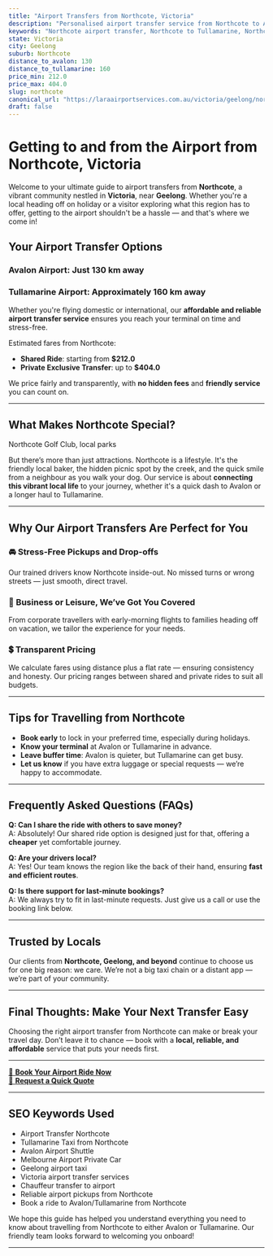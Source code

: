 ```yaml
---
title: "Airport Transfers from Northcote, Victoria"
description: "Personalised airport transfer service from Northcote to Avalon and Tullamarine airports. Enjoy a smooth, affordable ride with us!"
keywords: "Northcote airport transfer, Northcote to Tullamarine, Northcote to Avalon, airport taxi Northcote, private airport transfer Northcote, shared ride Northcote, Northcote transfers, airport shuttle Northcote, book Northcote airport taxi, affordable Northcote airport transfer, Northcote airport transfer service, airport transfer Geelong, airport transfer Melbourne, Melbourne airport taxi, airport transfers Victoria, Tullamarine airport shuttle, Avalon airport transfers, Melbourne private transfer, airport transport services Melbourne"
state: Victoria
city: Geelong
suburb: Northcote
distance_to_avalon: 130
distance_to_tullamarine: 160
price_min: 212.0
price_max: 404.0
slug: northcote
canonical_url: "https://laraairportservices.com.au/victoria/geelong/northcote/"
draft: false
---
```


# Getting to and from the Airport from Northcote, Victoria

Welcome to your ultimate guide to airport transfers from **Northcote**, a vibrant community nestled in **Victoria**, near **Geelong**. Whether you're a local heading off on holiday or a visitor exploring what this region has to offer, getting to the airport shouldn't be a hassle — and that's where we come in!

## Your Airport Transfer Options

### Avalon Airport: Just 130 km away  
### Tullamarine Airport: Approximately 160 km away

Whether you're flying domestic or international, our **affordable and reliable airport transfer service** ensures you reach your terminal on time and stress-free.

Estimated fares from Northcote:
- **Shared Ride**: starting from **$212.0**
- **Private Exclusive Transfer**: up to **$404.0**

We price fairly and transparently, with **no hidden fees** and **friendly service** you can count on.

---

## What Makes Northcote Special?

Northcote Golf Club, local parks

But there’s more than just attractions. Northcote is a lifestyle. It's the friendly local baker, the hidden picnic spot by the creek, and the quick smile from a neighbour as you walk your dog. Our service is about **connecting this vibrant local life** to your journey, whether it's a quick dash to Avalon or a longer haul to Tullamarine.

---

## Why Our Airport Transfers Are Perfect for You

### 🚘 Stress-Free Pickups and Drop-offs
Our trained drivers know Northcote inside-out. No missed turns or wrong streets — just smooth, direct travel.

### 💼 Business or Leisure, We’ve Got You Covered
From corporate travellers with early-morning flights to families heading off on vacation, we tailor the experience for your needs.

### 💲 Transparent Pricing
We calculate fares using distance plus a flat rate — ensuring consistency and honesty. Our pricing ranges between shared and private rides to suit all budgets.

---

## Tips for Travelling from Northcote

- **Book early** to lock in your preferred time, especially during holidays.
- **Know your terminal** at Avalon or Tullamarine in advance.
- **Leave buffer time**: Avalon is quieter, but Tullamarine can get busy.
- **Let us know** if you have extra luggage or special requests — we’re happy to accommodate.

---

## Frequently Asked Questions (FAQs)

**Q: Can I share the ride with others to save money?**  
A: Absolutely! Our shared ride option is designed just for that, offering a **cheaper** yet comfortable journey.

**Q: Are your drivers local?**  
A: Yes! Our team knows the region like the back of their hand, ensuring **fast and efficient routes**.

**Q: Is there support for last-minute bookings?**  
A: We always try to fit in last-minute requests. Just give us a call or use the booking link below.

---

## Trusted by Locals

Our clients from **Northcote, Geelong, and beyond** continue to choose us for one big reason: we care. We’re not a big taxi chain or a distant app — we’re part of your community.

---

## Final Thoughts: Make Your Next Transfer Easy

Choosing the right airport transfer from Northcote can make or break your travel day. Don’t leave it to chance — book with a **local, reliable, and affordable** service that puts your needs first.

---

[📅 **Book Your Airport Ride Now**](https://laraairportservices.square.site/s/appointments)  
[📧 **Request a Quick Quote**](https://laraairportservices.square.site/contact-us)

---

## SEO Keywords Used
- Airport Transfer Northcote
- Tullamarine Taxi from Northcote
- Avalon Airport Shuttle
- Melbourne Airport Private Car
- Geelong airport taxi
- Victoria airport transfer services
- Chauffeur transfer to airport
- Reliable airport pickups from Northcote
- Book a ride to Avalon/Tullamarine from Northcote

We hope this guide has helped you understand everything you need to know about travelling from Northcote to either Avalon or Tullamarine. Our friendly team looks forward to welcoming you onboard!

---
